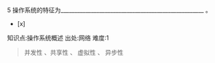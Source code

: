 5
操作系统的特征为____________________________________________________ 。
- [x]

知识点:操作系统概述
出处:网络
难度:1
> 并发性 、共享性 、 虚拟性 、 异步性
